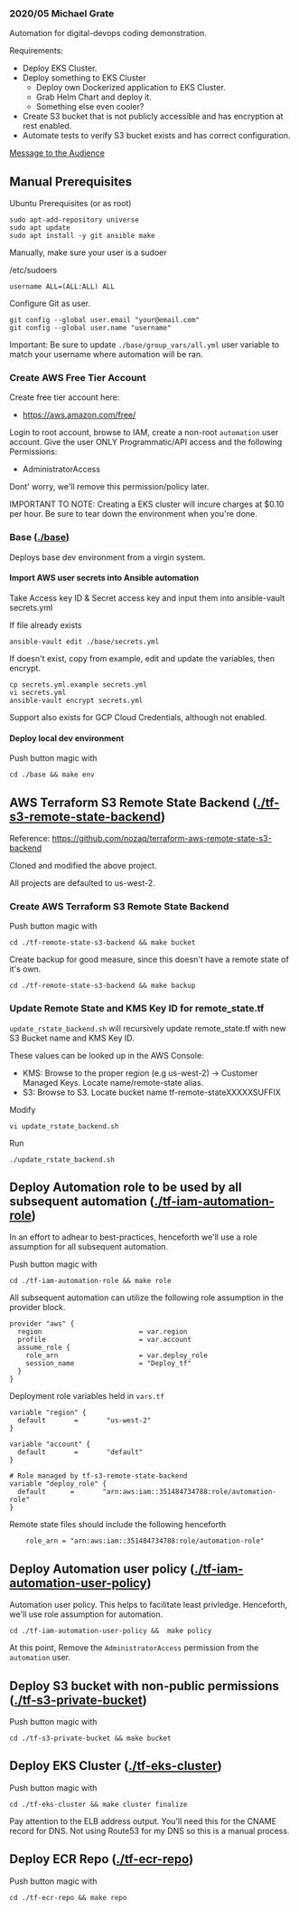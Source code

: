 ### 2020/05 Michael Grate 

Automation for digital-devops coding demonstration.

Requirements:
* Deploy EKS Cluster.
* Deploy something to EKS Cluster
  - Deploy own Dockerized application to EKS Cluster.
  - Grab Helm Chart and deploy it.
  - Something else even cooler?
* Create S3 bucket that is not publicly accessible and has encryption at rest enabled.
* Automate tests to verify S3 bucket exists and has correct configuration.

[Message to the Audience](MESSAGE.md)

## Manual Prerequisites

Ubuntu Prerequisites (or as root)
```
sudo apt-add-repository universe
sudo apt update
sudo apt install -y git ansible make
```

Manually, make sure your user is a sudoer

/etc/sudoers
```
username ALL=(ALL:ALL) ALL
```

Configure Git as user.
```
git config --global user.email "your@email.com"
git config --global user.name "username"
```

Important: Be sure to update `./base/group_vars/all.yml` user variable to match your username where automation will be ran.

### Create AWS Free Tier Account

Create free tier account here:
- https://aws.amazon.com/free/

Login to root account, browse to IAM, create a non-root `automation` user account.  Give the user ONLY Programmatic/API access and the following Permissions:
- AdministratorAccess

Dont' worry, we'll remove this permission/policy later.

IMPORTANT TO NOTE: Creating a EKS cluster will incure charges at $0.10 per hour. Be sure to tear down the environment when you're done.

### Base ([./base](./base))
Deploys base dev environment from a virgin system.

#### Import AWS user secrets into Ansible automation

Take Access key ID & Secret access key and input them into ansible-vault secrets.yml

If file already exists
```
ansible-vault edit ./base/secrets.yml
```

If doesn't exist, copy from example, edit and update the variables, then encrypt.
```
cp secrets.yml.example secrets.yml
vi secrets.yml
ansible-vault encrypt secrets.yml
```

Support also exists for GCP Cloud Credentials, although not enabled.

#### Deploy local dev environment

Push button magic with
```
cd ./base && make env
```

## AWS Terraform S3 Remote State Backend ([./tf-s3-remote-state-backend](./tf-s3-remote-state-backend))
Reference: https://github.com/nozaq/terraform-aws-remote-state-s3-backend

Cloned and modified the above project.

All projects are defaulted to us-west-2.

### Create AWS Terraform S3 Remote State Backend

Push button magic with
```
cd ./tf-remote-state-s3-backend && make bucket
```

Create backup for good measure, since this doesn't have a remote state of it's own.
```
cd ./tf-remote-state-s3-backend && make backup
```

### Update Remote State and KMS Key ID for remote_state.tf

`update_rstate_backend.sh` will recursively update remote_state.tf with new S3 Bucket name and KMS Key ID.

These values can be looked up in the AWS Console:
- KMS: Browse to the proper region (e.g us-west-2) -> Customer Managed Keys. Locate name/remote-state alias.
- S3: Browse to S3. Locate bucket name tf-remote-stateXXXXXSUFFIX

Modify
```
vi update_rstate_backend.sh
```

Run
```
./update_rstate_backend.sh
```

## Deploy Automation role to be used by all subsequent automation ([./tf-iam-automation-role](./tf-iam-automation-role))

In an effort to adhear to best-practices, henceforth we'll use a role assumption for all subsequent automation.

Push button magic with
```
cd ./tf-iam-automation-role && make role
```

All subsequent automation can utilize the following role assumption in the provider block.
```
provider "aws" {
  region                        = var.region
  profile                       = var.account
  assume_role {
    role_arn                    = var.deploy_role
    session_name                = "Deploy_tf"
  }
}
```

Deployment role variables held in `vars.tf`
```
variable "region" {
  default       =       "us-west-2"
}

variable "account" {
  default       =       "default"
}

# Role managed by tf-s3-remote-state-backend
variable "deploy_role" {
  default      =       "arn:aws:iam::351484734788:role/automation-role"
}
```

Remote state files should include the following henceforth
```
    role_arn = "arn:aws:iam::351484734788:role/automation-role"
```

## Deploy Automation user policy ([./tf-iam-automation-user-policy](./tf-iam-automation-user-policy))

Automation user policy. This helps to facilitate least privledge. Henceforth, we'll use role assumption for automation.
```
cd ./tf-iam-automation-user-policy &&  make policy
```

At this point, Remove the `AdministratorAccess` permission from the `automation` user. 


## Deploy S3 bucket with non-public permissions ([./tf-s3-private-bucket](./tf-s3-private-bucket))

Push button magic with
```
cd ./tf-s3-private-bucket && make bucket
```

## Deploy EKS Cluster ([./tf-eks-cluster](./tf-eks-cluster))
Push button magic with
```
cd ./tf-eks-cluster && make cluster finalize
```
Pay attention to the ELB address output. You'll need this for the CNAME record for DNS. Not using Route53 for my DNS so this is a manual process.

## Deploy ECR Repo ([./tf-ecr-repo](./tf-ecr-repo))
Push button magic with
```
cd ./tf-ecr-repo && make repo 
```

